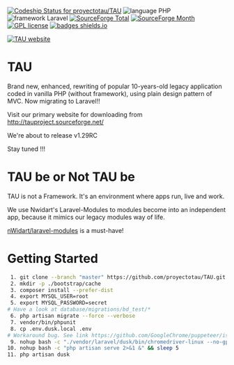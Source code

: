 [![Codeship Status for proyectotau/TAU](https://app.codeship.com/projects/6d92bdb0-0f19-0136-35ef-3ea88bf3cfc8/status?style=plastic)](https://app.codeship.com/projects/282434) ![language PHP](https://img.shields.io/badge/language-PHP-green.svg?longCache=true&style=plastic) ![framework Laravel](https://img.shields.io/badge/framework-Laravel-red.svg?longCache=true&style=plastic) [![SourceForge Total](https://img.shields.io/sourceforge/dt/tauproject.svg?longCache=true&style=plastic)](https://sourceforge.net/projects/tauproject/) [![SourceForge Month](https://img.shields.io/sourceforge/dm/tauproject.svg?longCache=true&style=plastic)](https://sourceforge.net/projects/tauproject/) [![GPL license](https://img.shields.io/badge/License-GPL-blue.svg?longCache=true&style=plastic)](http://perso.crans.org/besson/LICENSE.html) [![badges shields.io](https://img.shields.io/badge/badges-shields.io-green.svg?longCache=true&style=plastic)](https://shields.io)

[![TAU website](http://tauproject.sourceforge.net/images/logo.png)](http://tauproject.sourceforge.net/)

# TAU
Brand new, enhanced, rewriting of popular 10-years-old legacy application coded in vanilla PHP (without framework), using plain design pattern of MVC. Now migrating to Laravel!!

Visit our primary website for downloading from http://tauproject.sourceforge.net/

We're about to release v1.29RC

Stay tuned !!!

# TAU be or Not TAU be
TAU is not a Framework. It's an environment where apps run, live and work.

We use Nwidart's Laravel-Modules to modules become into an independent app, because it mimics our legacy modules way of life.

[nWidart/laravel-modules](https://github.com/nWidart/laravel-modules) is a must-have!

# Getting Started
```sh
 1. git clone --branch "master" https://github.com/proyectotau/TAU.git
 2. mkdir -p ./bootstrap/cache
 3. composer install --prefer-dist
 4. export MYSQL_USER=root
 5. export MYSQL_PASSWORD=secret
# Have a look at database/migrations/bd_test/*
 6. php artisan migrate --force --verbose
 7. vendor/bin/phpunit
 8. cp .env.dusk.local .env
# Workaround bug. See link https://github.com/GoogleChrome/puppeteer/issues/1925#issuecomment-398520641
 9. nohup bash -c "./vendor/laravel/dusk/bin/chromedriver-linux --no-gpu --disable-software-rasterizer --headless --mute-audio --hide-scrollbars --remote-debugging-port=9222 2>&1 &" && sleep 3
10. nohup bash -c "php artisan serve 2>&1 &" && sleep 5
11. php artisan dusk
```